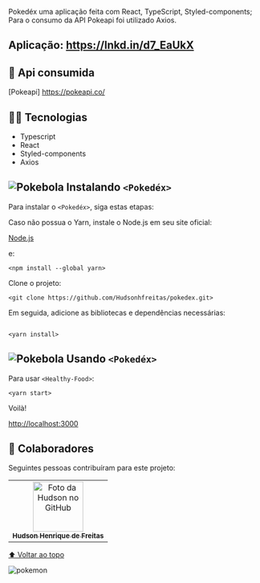 Pokedéx uma aplicação feita com React, TypeScript, Styled-components; Para o consumo da API Pokeapi foi utilizado Axios.

## Aplicação: https://lnkd.in/d7_EaUkX

## 🔗 Api consumida

[Pokeapi] https://pokeapi.co/

## 🧑‍💻 Tecnologias

- Typescript
- React  
- Styled-components
- Axios

## ![Pokebola](https://cdn.emojidex.com/emoji/mdpi/Pokebola.png "Pokebola") Instalando `<Pokedéx>`

Para instalar o `<Pokedéx>`, siga estas etapas:

Caso não possua o Yarn, instale o Node.js em seu site oficial:

[Node.js](https://nodejs.org/en/download/)

e:

```
<npm install --global yarn>
```

Clone o projeto:
```
<git clone https://github.com/Hudsonhfreitas/pokedex.git>
```

Em seguida, adicione as bibliotecas e dependências necessárias:
```

<yarn install>
```

## ![Pokebola](https://cdn.emojidex.com/emoji/mdpi/Pokebola.png "Pokebola") Usando `<Pokedéx>`

Para usar `<Healthy-Food>`:

```
<yarn start>
```

Voilà!

[http://localhost:3000](http://localhost:3000)

## 🤝 Colaboradores

Seguintes pessoas contribuíram para este projeto:

<table>
  <tr>
    <td align="center">
      <a href="https://github.com/hudsonhfreitas">
        <img src="https://avatars.githubusercontent.com/u/65768361?v=4" width="100px;" alt="Foto da Hudson no GitHub"/><br>
        <sub>
          <b>Hudson Henrique de Freitas</b>
        </sub>
      </a>
    </td>
  </tr>
</table>

[⬆ Voltar ao topo](#pokedex)<br>

![pokemon](https://user-images.githubusercontent.com/65768361/164321775-bdf8ef47-bd49-4f22-8a4f-02bf44a35559.png)
```
